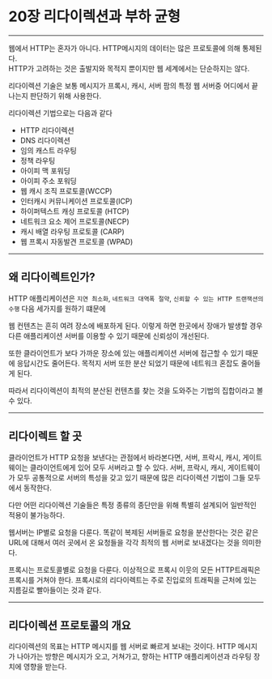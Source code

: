 # 20장 리다이렉션과 부하 균형 

---

웹에서 HTTP는 혼자가 아니다. HTTP메시지의 데이터는 많은 프로토콜에 의해 통제된다. 
<br>
HTTP가 고려하는 것은 출발지와 목적지 뿐이지만 웹 세계에서는 단순하지는 않다.

리다이렉션 기술은 보통 메시지가 프록시, 캐시, 서버 팜의 특정 웹 서버중 어디에서 끝나는지 판단하기 위해 사용한다.

리다이렉션 기법으로는 다음과 같다

 - HTTP 리다이렉션
 - DNS 리다이렉션
 - 임의 캐스트 라우팅
 - 정책 라우팅
 - 아이피 맥 포워딩
 - 아이피 주소 포워딩
 - 웹 캐시 조직 프로토콜(WCCP)
 - 인터캐시 커뮤니케이션 프로토콜(ICP)
 - 하이퍼텍스트 캐싱 프로토콜 (HTCP)
 - 네트워크 요소 제어 프로토콜(NECP)
 - 캐시 배열 라우팅 프로토콜 (CARP)
 - 웹 프록시 자동발견 프로토콜 (WPAD)

---

## 왜 리다이렉트인가?

HTTP 애플리케이션은 `지연 최소화`, `네트워크 대역폭 절약`, `신뢰할 수 있는 HTTP 트랜잭션의 수행` 다음 세가지를 원하기 떄문에

웹 컨텐츠는 흔히 여려 장소에 배포하게 된다. 이렇게 하면 한곳에서 장애가 발생할 경우 다른 애플리케이션 서버를 이용할 수 있기 때문에
신뢰성이 개선된다.

또한 클라이언트가 보다 가까운 장소에 있는 애플리케이션 서버에 접근할 수 있기 때문에 응답시간도 줄어든다. 목적지 서버 또한 분산
되었기 때문에 네트워크 혼잡도 줄어들게 된다. 

따라서 리다이렉션이 최적의 분산된 컨텐츠를 찾는 것을 도와주는 기법의 집합이라고 볼 수 있다.

---

## 리다이렉트 할 곳

클라이언트가 HTTP 요청을 보낸다는 관점에서 바라본다면, 서버, 프락시, 캐시, 게이트웨이는 클라이언트에게 있어 모두 
서버라고 할 수 있다. 서버, 프락시, 캐시, 게이트웨이가 모두 공통적으로 서버의 특성을 갖고 있기 때문에 많은 리다이렉션 기법이 그들 모두에서 동작한다.

다만 어떤 리다이렉션 기술들은 특정 종류의 종단만을 위해 특별히 설계되어 일반적인 적용이 불가능하다.

웹서버는 IP별로 요청을 다룬다. 똑같이 복제된 서버들로 요청을 분산한다는 것은 같은 URL에 대해서 여러
곳에서 온 요청들을 각각 최적의 웹 서버로 보내겠다는 것을 의미한다.

프록시는 프로토콜별로 요청을 다룬다. 이상적으로 프록시 이웃의 모든 HTTP트래픽은 프록시를 거쳐야 한다.
프록시로의 리다이렉트는 주로 진입로의 트래픽을 근처에 있는 지름길로 빨아들이는 것과 같다.

---

## 리다이렉션 프로토콜의 개요

리다이렉션의 목표는 HTTP 메시지를 웹 서버로 빠르게 보내는 것이다. HTTP 메시지가 나아가는 방향은
메시지가 오고, 거쳐가고, 향하는 HTTP 애플리케이션과 라우팅 장치에 영향을 받는다. 
